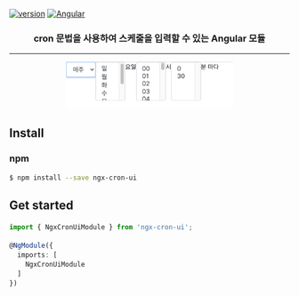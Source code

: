 
  <a href="https://www.npmjs.com/package/ngx-cron-ui" target="_blank"><img src="https://img.shields.io/npm/v/ngx-cron-ui.svg?style=flat-square&color=007acc&label=version&logo=NPM" alt="version" /></a> <a href="https://github.com/Digoro/ngx-cron-ui/blob/master/projects/ngx-cron-ui/README.md" target="_blank"><img alt="Angular" src="https://img.shields.io/static/v1.svg?label=&message=Angular&style=flat-square&logo=Angular&color=dd0031"></a>

<h3 align=center>
cron 문법을 사용하여 스케줄을 입력할 수 있는 Angular 모듈
</h3>

-----
<p align=center>
<img  width="300" src="../../images/example01.png" />
</p>


## Install
### npm
```bash
$ npm install --save ngx-cron-ui
```

## Get started
```ts
import { NgxCronUiModule } from 'ngx-cron-ui';

@NgModule({
  imports: [
    NgxCronUiModule
  ]
})
```

